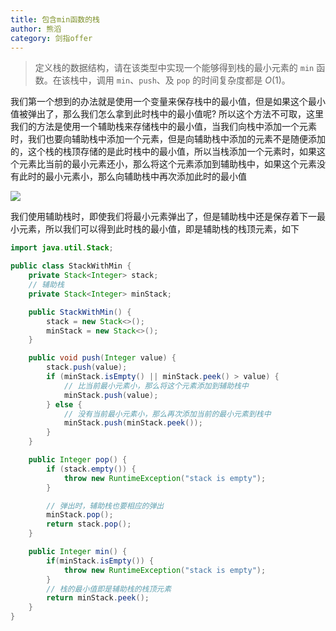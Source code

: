 ```yaml
---
title: 包含min函数的栈
author: 熊滔
category: 剑指offer
---
```


> 定义栈的数据结构，请在该类型中实现一个能够得到栈的最小元素的 `min` 函数。在该栈中，调用 `min`、`push`、及 `pop` 的时间复杂度都是 $O(1)$。

我们第一个想到的办法就是使用一个变量来保存栈中的最小值，但是如果这个最小值被弹出了，那么我们怎么拿到此时栈中的最小值呢? 所以这个方法不可取，这里我们的方法是使用一个辅助栈来存储栈中的最小值，当我们向栈中添加一个元素时，我们也要向辅助栈中添加一个元素，但是向辅助栈中添加的元素不是随便添加的，这个栈的栈顶存储的是此时栈中的最小值，所以当栈添加一个元素时，如果这个元素比当前的最小元素还小，那么将这个元素添加到辅助栈中，如果这个元素没有此时的最小元素小，那么向辅助栈中再次添加此时的最小值

<img src="https://gitee.com/lastknightcoder/blogimage/raw/master/202006222030.svg"/>

我们使用辅助栈时，即使我们将最小元素弹出了，但是辅助栈中还是保存着下一最小元素，所以我们可以得到此时栈的最小值，即是辅助栈的栈顶元素，如下

```java
import java.util.Stack;

public class StackWithMin {
    private Stack<Integer> stack;
    // 辅助栈
    private Stack<Integer> minStack;

    public StackWithMin() {
        stack = new Stack<>();
        minStack = new Stack<>();
    }

    public void push(Integer value) {
        stack.push(value);
        if (minStack.isEmpty() || minStack.peek() > value) {
            // 比当前最小元素小，那么将这个元素添加到辅助栈中
            minStack.push(value);
        } else {
            // 没有当前最小元素小，那么再次添加当前的最小元素到栈中
            minStack.push(minStack.peek());
        }
    }

    public Integer pop() {
        if (stack.empty()) {
            throw new RuntimeException("stack is empty");
        } 

        // 弹出时，辅助栈也要相应的弹出
        minStack.pop();
        return stack.pop();
    }

    public Integer min() {
        if(minStack.isEmpty()) {
            throw new RuntimeException("stack is empty");
        }
        // 栈的最小值即是辅助栈的栈顶元素
        return minStack.peek();
    }
}
```



<Disqus />